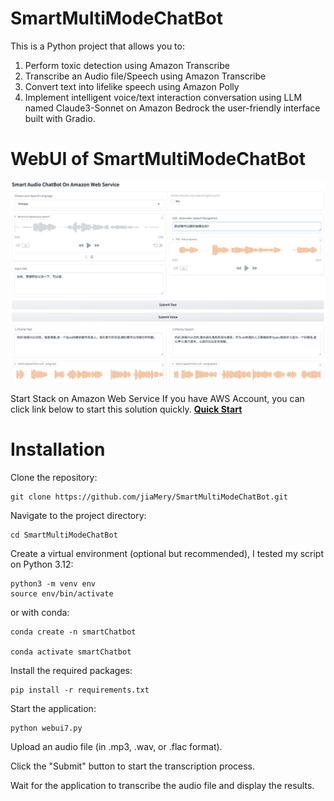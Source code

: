 # SmartMultiModeChatBot

This is a Python project that allows you to:
1. Perform toxic detection using Amazon Transcribe
2. Transcribe an Audio file/Speech using Amazon Transcribe
3. Convert text into lifelike speech using Amazon Polly
4. Implement intelligent voice/text interaction conversation using LLM named Claude3-Sonnet on Amazon Bedrock
the user-friendly interface built with Gradio.

# WebUI of SmartMultiModeChatBot
![Example Image](images/webui7.jpg)

Start Stack on Amazon Web Service
If you have AWS Account, you can click link below to start this solution quickly.
**[Quick Start](https://us-east-1.console.aws.amazon.com/cloudformation/home?region=us-east-1#/stacks/quickcreate?templateURL=https%3A%2F%2Fs3.us-east-1.amazonaws.com%2Fcf-templates-1odzpeju1uof9-us-east-1%2F2024-08-20T091123.382Zu3r-smartChatbot.yaml&stackName=smartMultiModeChatbot&param_InstanceType=t2.micro "Quick create stack on AWS")**

# Installation

Clone the repository:

```
git clone https://github.com/jiaMery/SmartMultiModeChatBot.git
```

Navigate to the project directory:

```
cd SmartMultiModeChatBot
```


Create a virtual environment (optional but recommended), I tested my script on
Python 3.12:

```
python3 -m venv env
source env/bin/activate
```

or with conda:

```
conda create -n smartChatbot

conda activate smartChatbot
```

Install the required packages:

```
pip install -r requirements.txt
```

Start the application:

```
python webui7.py
```

Upload an audio file (in .mp3, .wav, or .flac format).

Click the "Submit" button to start the transcription process.

Wait for the application to transcribe the audio file and display the results.